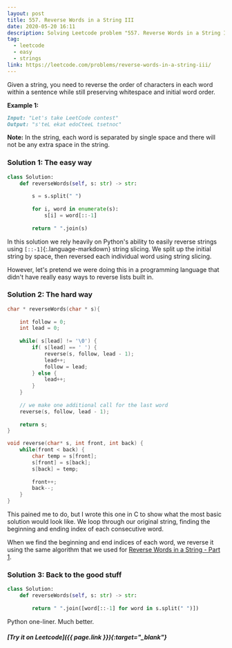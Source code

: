 ```yaml
---
layout: post
title: 557. Reverse Words in a String III
date: 2020-05-20 16:11
description: Solving Leetcode problem "557. Reverse Words in a String III"
tag:
  - leetcode
  - easy
  - strings
link: https://leetcode.com/problems/reverse-words-in-a-string-iii/
---
```


Given a  string, you need to reverse the order of characters in each word within a sentence while still preserving whitespace and initial word order.

**Example 1:**

```markdown
Input: "Let's take LeetCode contest"
Output: "s'teL ekat edoCteeL tsetnoc"
```



**Note:** In the string, each word is separated by single space and there will not be any extra space in the string.



### Solution 1: The easy way

```python
class Solution:
    def reverseWords(self, s: str) -> str:
        
        s = s.split(" ")
        
        for i, word in enumerate(s):
            s[i] = word[::-1]
            
        return " ".join(s)
```

In this solution we rely heavily on Python's ability to easily reverse strings using `[::-1]`{:.language-markdown} string slicing. We split up the initial string by space, then reversed each individual word using string slicing. 

However, let's pretend we were doing this in a programming language that didn't have really easy ways to reverse lists built in.

### Solution 2: The hard way

```c
char * reverseWords(char * s){
    
    int follow = 0;
    int lead = 0;
    
    while( s[lead] != '\0') {
        if( s[lead] == ' ') {
            reverse(s, follow, lead - 1);
            lead++;
            follow = lead;
        } else {
            lead++;
        }
    }
    
    // we make one additional call for the last word
    reverse(s, follow, lead - 1);
    
    return s;
}

void reverse(char* s, int front, int back) {
    while(front < back) {
        char temp = s[front];
        s[front] = s[back];
        s[back] = temp;
        
        front++;
        back--;
    }   
}
```

This pained me to do, but I wrote this one in C to show what the most basic solution would look like. We loop through our original string, finding the beginning and ending index of each consecutive word. 

When we find the beginning and end indices of each word, we reverse it using the same algorithm that we used for [Reverse Words in a String - Part 1](https://chrisnunes57.github.io/334-Reverse-String/). 

### Solution 3: Back to the good stuff

```python
class Solution:
    def reverseWords(self, s: str) -> str:
        
        return " ".join([word[::-1] for word in s.split(" ")])
```

Python one-liner. Much better.



##### [Try it on Leetcode]({{ page.link }}){:target="_blank"}